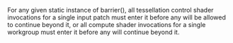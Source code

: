 For any given static instance of barrier(), all tessellation control shader invocations for a single input patch must enter it before any will be allowed to continue beyond it, or all compute shader invocations for a single workgroup must enter it before any will continue beyond it.